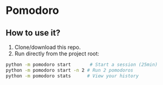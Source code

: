 # Pomodoro

## How to use it?

1. Clone/download this repo.
2. Run directly from the project root:

```bash
python -m pomodoro start       # Start a session (25min)
python -m pomodoro start -n 2 # Run 2 pomodoros
python -m pomodoro stats      # View your history
```
